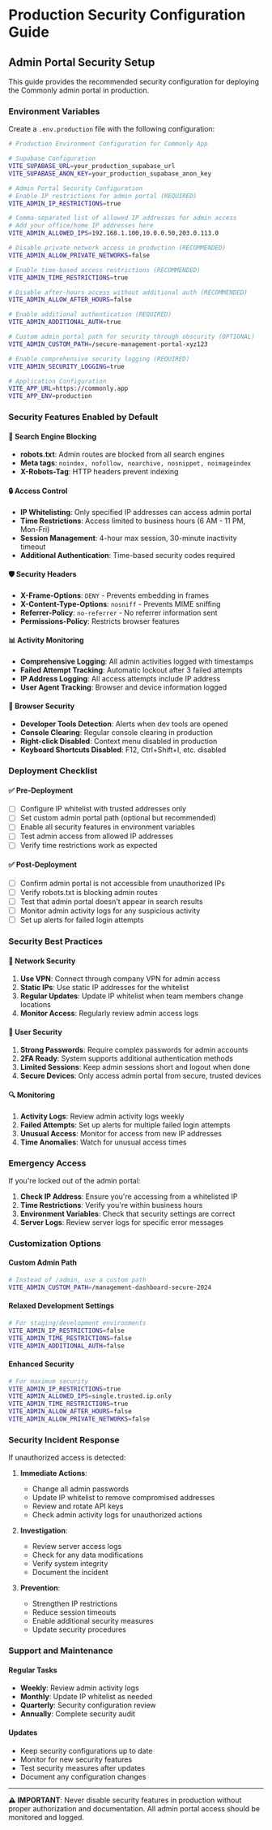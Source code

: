 # Production Security Configuration Guide

## Admin Portal Security Setup

This guide provides the recommended security configuration for deploying the Commonly admin portal in production.

### Environment Variables

Create a `.env.production` file with the following configuration:

```bash
# Production Environment Configuration for Commonly App

# Supabase Configuration
VITE_SUPABASE_URL=your_production_supabase_url
VITE_SUPABASE_ANON_KEY=your_production_supabase_anon_key

# Admin Portal Security Configuration
# Enable IP restrictions for admin portal (REQUIRED)
VITE_ADMIN_IP_RESTRICTIONS=true

# Comma-separated list of allowed IP addresses for admin access
# Add your office/home IP addresses here
VITE_ADMIN_ALLOWED_IPS=192.168.1.100,10.0.0.50,203.0.113.0

# Disable private network access in production (RECOMMENDED)
VITE_ADMIN_ALLOW_PRIVATE_NETWORKS=false

# Enable time-based access restrictions (RECOMMENDED)
VITE_ADMIN_TIME_RESTRICTIONS=true

# Disable after-hours access without additional auth (RECOMMENDED)
VITE_ADMIN_ALLOW_AFTER_HOURS=false

# Enable additional authentication (REQUIRED)
VITE_ADMIN_ADDITIONAL_AUTH=true

# Custom admin portal path for security through obscurity (OPTIONAL)
VITE_ADMIN_CUSTOM_PATH=/secure-management-portal-xyz123

# Enable comprehensive security logging (REQUIRED)
VITE_ADMIN_SECURITY_LOGGING=true

# Application Configuration
VITE_APP_URL=https://commonly.app
VITE_APP_ENV=production
```

### Security Features Enabled by Default

#### 🚫 Search Engine Blocking
- **robots.txt**: Admin routes are blocked from all search engines
- **Meta tags**: `noindex, nofollow, noarchive, nosnippet, noimageindex`
- **X-Robots-Tag**: HTTP headers prevent indexing

#### 🔒 Access Control
- **IP Whitelisting**: Only specified IP addresses can access admin portal
- **Time Restrictions**: Access limited to business hours (6 AM - 11 PM, Mon-Fri)
- **Session Management**: 4-hour max session, 30-minute inactivity timeout
- **Additional Authentication**: Time-based security codes required

#### 🛡️ Security Headers
- **X-Frame-Options**: `DENY` - Prevents embedding in frames
- **X-Content-Type-Options**: `nosniff` - Prevents MIME sniffing
- **Referrer-Policy**: `no-referrer` - No referrer information sent
- **Permissions-Policy**: Restricts browser features

#### 📊 Activity Monitoring
- **Comprehensive Logging**: All admin activities logged with timestamps
- **Failed Attempt Tracking**: Automatic lockout after 3 failed attempts
- **IP Address Logging**: All access attempts include IP address
- **User Agent Tracking**: Browser and device information logged

#### 🔐 Browser Security
- **Developer Tools Detection**: Alerts when dev tools are opened
- **Console Clearing**: Regular console clearing in production
- **Right-click Disabled**: Context menu disabled in production
- **Keyboard Shortcuts Disabled**: F12, Ctrl+Shift+I, etc. disabled

### Deployment Checklist

#### ✅ Pre-Deployment
- [ ] Configure IP whitelist with trusted addresses only
- [ ] Set custom admin portal path (optional but recommended)
- [ ] Enable all security features in environment variables
- [ ] Test admin access from allowed IP addresses
- [ ] Verify time restrictions work as expected

#### ✅ Post-Deployment
- [ ] Confirm admin portal is not accessible from unauthorized IPs
- [ ] Verify robots.txt is blocking admin routes
- [ ] Test that admin portal doesn't appear in search results
- [ ] Monitor admin activity logs for any suspicious activity
- [ ] Set up alerts for failed login attempts

### Security Best Practices

#### 🏢 Network Security
1. **Use VPN**: Connect through company VPN for admin access
2. **Static IPs**: Use static IP addresses for the whitelist
3. **Regular Updates**: Update IP whitelist when team members change locations
4. **Monitor Access**: Regularly review admin access logs

#### 👤 User Security
1. **Strong Passwords**: Require complex passwords for admin accounts
2. **2FA Ready**: System supports additional authentication methods
3. **Limited Sessions**: Keep admin sessions short and logout when done
4. **Secure Devices**: Only access admin portal from secure, trusted devices

#### 🔍 Monitoring
1. **Activity Logs**: Review admin activity logs weekly
2. **Failed Attempts**: Set up alerts for multiple failed login attempts
3. **Unusual Access**: Monitor for access from new IP addresses
4. **Time Anomalies**: Watch for unusual access times

### Emergency Access

If you're locked out of the admin portal:

1. **Check IP Address**: Ensure you're accessing from a whitelisted IP
2. **Time Restrictions**: Verify you're within business hours
3. **Environment Variables**: Check that security settings are correct
4. **Server Logs**: Review server logs for specific error messages

### Customization Options

#### Custom Admin Path
```bash
# Instead of /admin, use a custom path
VITE_ADMIN_CUSTOM_PATH=/management-dashboard-secure-2024
```

#### Relaxed Development Settings
```bash
# For staging/development environments
VITE_ADMIN_IP_RESTRICTIONS=false
VITE_ADMIN_TIME_RESTRICTIONS=false
VITE_ADMIN_ADDITIONAL_AUTH=false
```

#### Enhanced Security
```bash
# For maximum security
VITE_ADMIN_IP_RESTRICTIONS=true
VITE_ADMIN_ALLOWED_IPS=single.trusted.ip.only
VITE_ADMIN_TIME_RESTRICTIONS=true
VITE_ADMIN_ALLOW_AFTER_HOURS=false
VITE_ADMIN_ALLOW_PRIVATE_NETWORKS=false
```

### Security Incident Response

If unauthorized access is detected:

1. **Immediate Actions**:
   - Change all admin passwords
   - Update IP whitelist to remove compromised addresses
   - Review and rotate API keys
   - Check admin activity logs for unauthorized actions

2. **Investigation**:
   - Review server access logs
   - Check for any data modifications
   - Verify system integrity
   - Document the incident

3. **Prevention**:
   - Strengthen IP restrictions
   - Reduce session timeouts
   - Enable additional security measures
   - Update security procedures

### Support and Maintenance

#### Regular Tasks
- **Weekly**: Review admin activity logs
- **Monthly**: Update IP whitelist as needed
- **Quarterly**: Security configuration review
- **Annually**: Complete security audit

#### Updates
- Keep security configurations up to date
- Monitor for new security features
- Test security measures after updates
- Document any configuration changes

---

**⚠️ IMPORTANT**: Never disable security features in production without proper authorization and documentation. All admin portal access should be monitored and logged. 